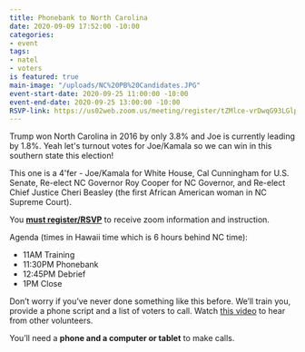 ```yaml
---
title: Phonebank to North Carolina
date: 2020-09-09 17:52:00 -10:00
categories:
- event
tags:
- natel
- voters
is featured: true
main-image: "/uploads/NC%20PB%20Candidates.JPG"
event-start-date: 2020-09-25 11:00:00 -10:00
event-end-date: 2020-09-25 13:00:00 -10:00
RSVP-link: https://us02web.zoom.us/meeting/register/tZMlce-vrDwqG93LGlpMbG0ViIU8jeur1adv
---
```


Trump won North Carolina in 2016 by only 3.8% and Joe is currently leading by 1.8%. Yeah let's turnout votes for Joe/Kamala so we can win in this southern state this election!

This one is a 4'fer - Joe/Kamala for White House, Cal Cunningham for U.S. Senate, Re-elect NC Governor Roy Cooper for NC Governor, and Re-elect Chief Justice Cheri Beasley (the first African American woman in NC Supreme Court).

You [**must register/RSVP**](https://us02web.zoom.us/meeting/register/tZMlce-vrDwqG93LGlpMbG0ViIU8jeur1adv) to receive zoom information and instruction.

Agenda (times in Hawaii time which is 6 hours behind NC time):
* 11AM Training
* 11:30PM Phonebank
* 12:45PM Debrief
* 1PM Close

Don’t worry if you’ve never done something like this before. We’ll train you, provide a phone script and a list of voters to call.  Watch [this video](https://www.youtube.com/watch?v=6J9vREXbXlM&feature=youtu.be) to hear from other volunteers.

You’ll need a **phone and a computer or tablet** to make calls.